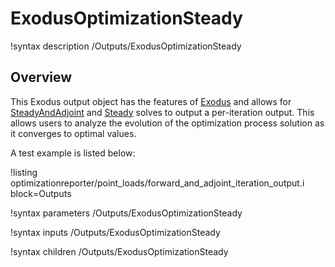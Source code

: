 # ExodusOptimizationSteady

!syntax description /Outputs/ExodusOptimizationSteady

## Overview

This Exodus output object has the features of [Exodus](Exodus.md) and allows for [SteadyAndAdjoint](SteadyAndAdjoint.md) and [Steady](Steady.md) solves to output a per-iteration output. This allows users to analyze the
evolution of the optimization process solution as it converges to optimal values.

A test example is listed below:

!listing optimizationreporter/point_loads/forward_and_adjoint_iteration_output.i block=Outputs

!syntax parameters /Outputs/ExodusOptimizationSteady

!syntax inputs /Outputs/ExodusOptimizationSteady

!syntax children /Outputs/ExodusOptimizationSteady
